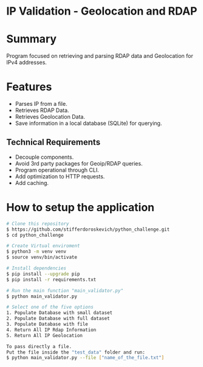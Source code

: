 # IP Validation - Geolocation and RDAP
# Summary
Program focused on retrieving and parsing RDAP data and Geolocation for IPv4 addresses.

# Features
- Parses IP from a file.
- Retrieves RDAP Data.
- Retrieves Geolocation Data. 
- Save information in a local database (SQLite) for querying.
   
## Technical Requirements
- Decouple components.
- Avoid 3rd party packages for Geoip/RDAP queries.
- Program operational through CLI.
- Add optimization to HTTP requests.
- Add caching.
   
   
# How to setup the application 
```bash
# Clone this repository
$ https://github.com/stifferdoroskevich/python_challenge.git
$ cd python_challenge

# Create Virtual enviroment
$ python3 -m venv venv
$ source venv/bin/activate

# Install dependencies
$ pip install --upgrade pip
$ pip install -r requirements.txt

# Run the main function "main_validator.py"
$ python main_validator.py

# Select one of the five options
1. Populate Database with small dataset
2. Populate Database with full dataset
3. Populate Database with file
4. Return All IP Rdap Information
5. Return All IP Geolocation

To pass directly a file.
Put the file inside the "test_data" folder and run:
$ python main_validator.py --file ["name_of_the_file.txt"]


``` 
